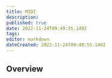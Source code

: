 ```yaml
---
title: MIDI
description: 
published: true
date: 2022-11-24T09:49:55.140Z
tags: 
editor: markdown
dateCreated: 2022-11-24T09:49:55.140Z
---
```


## Overview